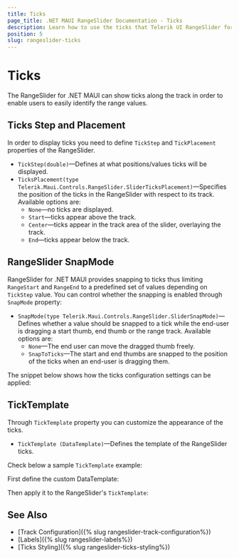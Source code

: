 ```yaml
---
title: Ticks
page_title: .NET MAUI RangeSlider Documentation - Ticks
description: Learn how to use the ticks that Telerik UI RangeSlider for .NET MAUI control provides.
position: 5
slug: rangeslider-ticks
---
```


# Ticks

The RangeSlider for .NET MAUI can show ticks along the track in order to enable users to easily identify the range values.

## Ticks Step and Placement

In order to display ticks you need to define `TickStep` and `TickPlacement` properties of the RangeSlider.

* `TickStep(double)`&mdash;Defines at what positions/values ticks will be displayed.
* `TicksPlacement(type Telerik.Maui.Controls.RangeSlider.SliderTicksPlacement)`&mdash;Specifies the position of the ticks in the RangeSlider with respect to its track. Available options are:
    * `None`&mdash;no ticks are displayed.
    * `Start`&mdash;ticks appear above the track.
    * `Center`&mdash;ticks appear in the track area of the slider, overlaying the track.
    * `End`&mdash;ticks appear below the track.

## RangeSlider SnapMode

RangeSlider for .NET MAUI provides snapping to ticks thus limiting `RangeStart` and `RangeEnd` to a predefined set of values depending on `TickStep` value. You can control whether the snapping is enabled through `SnapMode` property:

* `SnapMode(type Telerik.Maui.Controls.RangeSlider.SliderSnapMode)`&mdash;Defines whether a value should be snapped to a tick while the end-user is dragging a start thumb, end thumb or the range track. Available options are:
    * `None`&mdash;The end user can move the dragged thumb freely.
    * `SnapToTicks`&mdash;The start and end thumbs are snapped to the position of the ticks when an end-user is dragging them.

The snippet below shows how the ticks configuration settings can be applied:

<snippet id='rangeslider-ticks-settings' />

## TickTemplate

Through `TickTemplate` property you can customize the appearance of the ticks.

* `TickTemplate (DataTemplate)`&mdash;Defines the template of the RangeSlider ticks.

Check below a sample `TickTemplate` example:

First define the custom DataTemplate:

<snippet id='rangeslider-ticks-ticktemplate-datatemplate' />

Then apply it to the RangeSlider's `TickTemplate`:

<snippet id='rangeslider-ticks-ticktemplate-xaml' />

## See Also

- [Track Configuration]({% slug rangeslider-track-configuration%})
- [Labels]({% slug rangeslider-labels%})
- [Ticks Styling]({% slug rangeslider-ticks-styling%})